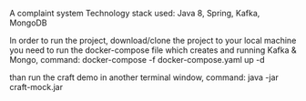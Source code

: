 A complaint system
Technology stack used: Java 8, Spring, Kafka, MongoDB

In order to run the project, download/clone the project to your local machine
you need to run the docker-compose file which creates and running Kafka & Mongo, command:
  docker-compose -f docker-compose.yaml up -d

than run the craft demo in another terminal window, command:
  java -jar craft-mock.jar

